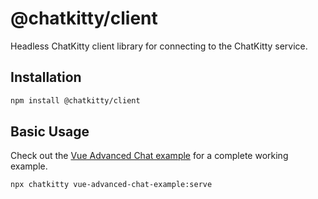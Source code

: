 # @chatkitty/client
Headless ChatKitty client library for connecting to the ChatKitty service.

## Installation

```bash
npm install @chatkitty/client
```

## Basic Usage
Check out the [Vue Advanced Chat example](../../examples/html-example) for a complete working example.

```bash
npx chatkitty vue-advanced-chat-example:serve
```
